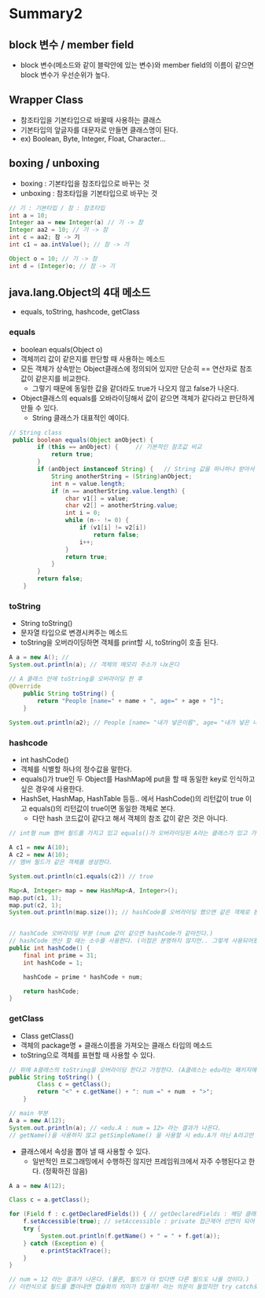 # Summary2

## block 변수 / member field
- block 변수(메소드와 같이 블락안에 있는 변수)와 member field의 이름이 같으면 block 변수가 우선순위가 높다.

## Wrapper Class
- 참조타입을 기본타입으로 바꿀때 사용하는 클래스
- 기본타입의 앞글자를 대문자로 만들면 클래스명이 된다.
- ex) Boolean, Byte, Integer, Float, Character...

## boxing / unboxing
- boxing : 기본타입을 참조타입으로 바꾸는 것
- unboxing : 참조타입을 기본타입으로 바꾸는 것
```java
// 기 : 기본타입 / 참 : 참조타입
int a = 10;
Integer aa = new Integer(a) // 기 -> 참
Integer aa2 = 10; // 기 -> 참
int c = aa2; 참 -> 기
int c1 = aa.intValue(); // 참 -> 기

Object o = 10; // 기 -> 참
int d = (Integer)o; // 참 -> 기
```

## java.lang.Object의 4대 메소드
- equals, toString, hashcode, getClass

### equals
- boolean equals(Object o)
- 객체끼리 값이 같은지를 판단할 때 사용하는 메소드
- 모든 객체가 상속받는 Object클래스에 정의되어 있지만 단순히 == 연산자로 참조값이 같은지를 비교한다.
	- 그렇기 때문에 동일한 값을 같더라도 true가 나오지 않고 false가 나온다.
- Object클래스의 equals를 오바라이딩해서 값이 같으면 객체가 같다라고 판단하게 만들 수 있다.
	- String 클래스가 대표적인 예이다.
  
```java
// String class
 public boolean equals(Object anObject) {
        if (this == anObject) {		// 기본적인 참조값 비교
            return true;
        }
        if (anObject instanceof String) {	// String 값을 하나하나 받아서 비교
            String anotherString = (String)anObject;
            int n = value.length;
            if (n == anotherString.value.length) {
                char v1[] = value;
                char v2[] = anotherString.value;
                int i = 0;
                while (n-- != 0) {
                    if (v1[i] != v2[i])
                        return false;
                    i++;
                }
                return true;
            }
        }
        return false;
    }
```

### toString
- String toString()
- 문자열 타입으로 변경시켜주는 메소드
- toString을 오버라이딩하면 객체를 print할 시, toString이 호출 된다.

```java
A a = new A(); // 
System.out.println(a); // 객체의 메모리 주소가 나x온다

// A 클래스 안에 toString을 오버라이딩 한 후
@Override
	public String toString() {
		return "People [name=" + name + ", age=" + age + "]";
	}
  
System.out.println(a2); // People [name= "내가 넣은이름", age= "내가 넣은 나이"] 가나온다.
```

### hashcode
- int hashCode()
- 객체를 식별할 하나의 정수값을 말한다.
- equals()가 true인 두 Object를 HashMap에 put을 할 때 동일한 key로 인식하고 싶은 경우에 사용한다.
- HashSet, HashMap, HashTable 등등.. 에서 HashCode()의 리턴값이 true 이고 equals()의 리턴값이 true이면 동일한 객체로 본다.
	- 다만 hash 코드값이 같다고 해서 객체의 참조 값이 같은 것은 아니다.
```java
// int형 num 멤버 필드를 가지고 있고 equals()가 오버라이딩된 A라는 클래스가 있고 가정한다.

A c1 = new A(10);
A c2 = new A(10);
// 멤버 필드가 같은 객체를 생성한다.

System.out.println(c1.equals(c2)) // true

Map<A, Integer> map = new HashMap<A, Integer>();
map.put(c1, 1);
map.put(c2, 1);
System.out.println(map.size()); // hashCode를 오버라이딩 했으면 같은 객체로 판단하므로 1, 아니면 2가 나온다.


// hashCode 오버라이딩 부분 (num 값이 같으면 hashCode가 같아진다.)
// hashCode 연산 할 때는 소수를 사용한다. (이점은 분명하지 않지만.. 그렇게 사용되어왔다.)
public int hashCode() {
	final int prime = 31;
	int hashCode = 1;

	hashCode = prime * hashCode + num;

	return hashCode;
}
```


### getClass
- Class getClass()
- 객체의 package명 + 클래스이름을 가져오는 클래스 타입의 메소드
- toString으로 객체를 표현할 때 사용할 수 있다.
		
```java
// 위에 A클래스의 toString을 오버라이딩 한다고 가정한다. (A클래스는 edu라는 패키지에 속해있다고 가정한다.)
public String toString() {
        Class c = getClass();
        return "<" + c.getName() + ": num =" + num  + ">"; 
    }

// main 부분
A a = new A(12);
System.out.println(a); // <edu.A : num = 12> 라는 결과가 나온다.
// getName()을 사용하지 않고 getSimpleName() 을 사용할 시 edu.A가 아닌 A라고만 나온다.
```

- 클래스에서 속성을 뽑아 낼 때 사용할 수 있다.
	- 일반적인 프로그래밍에서 수행하진 않지만 프레임워크에서 자주 수행된다고 한다. (정확하진 않음)
	
```java
A a = new A(12);

Class c = a.getClass();

for (Field f : c.getDeclaredFields()) {	// getDeclaredFields : 해당 클래스에서 정의된 변수 목록을 field 클래스 배열 타입으로 리턴한다.
	f.setAccessible(true); // setAccessible : private 접근제어 선언이 되어 있는 경우, 접근을 가능하게 해준다.
	try {
	     System.out.println(f.getName() + " = " + f.get(a));
	} catch (Exception e) {
	     e.printStackTrace();
	}
}

// num = 12 라는 결과가 나온다. (물론, 필드가 더 있다면 다른 필드도 나올 것이다.)
// 이런식으로 필드를 뽑아내면 캡슐화의 의미가 있을까? 라는 의문이 들었지만 try catch로 예외처리를 해주면 된다.
```
